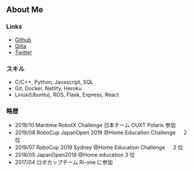 ## About Me

### Links
  - [Github](https://github.com/nakano16180)
  - [Qiita](https://qiita.com/KN_Apple)
  - [Twitter](https://twitter.com/newton112358)

### スキル
  - C/C++, Python, Javascript, SQL
  - Git, Docker, Netlify, Heroku
  - Linux(Ubuntu), ROS, Flask, Express, React

### 略歴

- 2019/10 Maritime RobotX Challenge 日本チーム OUXT Polaris 参加
- 2019/08 RoboCup JapanOpen 2019 @Home Education Challenge 　 2 位
- 2019/07 RoboCup 2019 Sydney @Home Education Challenge 　 2 位
- 2018/05 JapanOpen2018 @Home education 3 位
- 2017/04 ロボカップチーム Ri-one に参加
